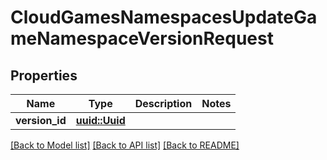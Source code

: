 # CloudGamesNamespacesUpdateGameNamespaceVersionRequest

## Properties

Name | Type | Description | Notes
------------ | ------------- | ------------- | -------------
**version_id** | [**uuid::Uuid**](uuid::Uuid.md) |  | 

[[Back to Model list]](../README.md#documentation-for-models) [[Back to API list]](../README.md#documentation-for-api-endpoints) [[Back to README]](../README.md)


